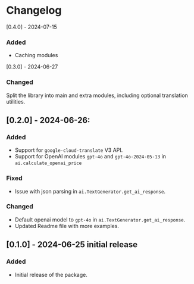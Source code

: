 # Changelog

[0.4.0] - 2024-07-15

### Added

- Caching modules

[0.3.0] - 2024-06-27

### Changed

Split the library into main and extra modules, including optional translation utilities.

## [0.2.0] - 2024-06-26:

### Added

- Support for `google-cloud-translate` V3 API.
- Support for OpenAI modules `gpt-4o` and `gpt-4o-2024-05-13` in `ai.calculate_openai_price`

### Fixed

- Issue with json parsing in `ai.TextGenerator.get_ai_response`.

### Changed

- Default openai model to `gpt-4o` in `ai.TextGenerator.get_ai_response`.
- Updated Readme file with more examples.

## [0.1.0] - 2024-06-25 initial release

### Added

- Initial release of the package.
